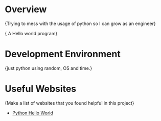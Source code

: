 # Overview

{Trying to mess with the usage of python so I can grow as an engineer}

{ A Hello world program}

# Development Environment

{just python using random, OS and time.}

# Useful Websites

{Make a list of websites that you found helpful in this project}

- [Python Hello World](https://www.learnpython.org/en/Hello,_World!)
